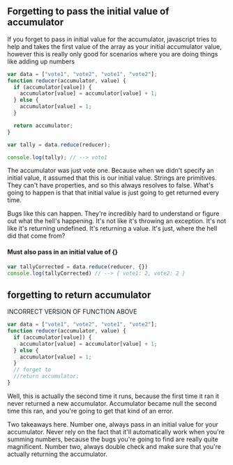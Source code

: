 

## Forgetting to pass the initial value of accumulator

If you forget to pass in initial value for the accumulator, javascript tries
to help and takes the first value of the array as your initial accumulator value,
however this is really only good for scenarios where you are doing things
like adding up numbers


```JavaScript
var data = ["vote1", "vote2", "vote1", "vote2"];
function reducer(accumulator, value) {
  if (accumulator[value]) {
    accumulator[value] = accumulator[value] + 1;
  } else {
    accumulator[value] = 1;
  }

  return accumulator;
}

var tally = data.reduce(reducer);

console.log(tally); // --> vote1
```

The accumulator was just vote one. Because when we didn't specify an initial value, it assumed that this is our initial value. Strings are primitives. They can't have properties, and so this always resolves to false. What's going to happen is that that initial value is just going to get returned every time.

Bugs like this can happen. They're incredibly hard to understand or figure out what the hell's happening. It's not like it's throwing an exception. It's not like it's returning undefined. It's returning a value. It's just, where the hell did that come from?

#### Must also pass in an initial value of {}

```JavaScript
var tallyCorrected = data.reduce(reducer, {})
console.log(tallyCorrected) // --> { vote1: 2, vote2: 2 }
```

## forgetting to return accumulator

INCORRECT VERSION OF FUNCTION ABOVE

```JavaScript
var data = ["vote1", "vote2", "vote1", "vote2"];
function reducer(accumulator, value) {
  if (accumulator[value]) {
    accumulator[value] = accumulator[value] + 1;
  } else {
    accumulator[value] = 1;
  }
  // forget to
  //return accumulator;
}
```

Well, this is actually the second time it runs, because the first time it ran it never returned a new accumulator. Accumulator became null the second time this ran, and you're going to get that kind of an error.

Two takeaways here. Number one, always pass in an initial value for your accumulator. Never rely on the fact that it'll automatically work when you're summing numbers, because the bugs you're going to find are really quite magnificent. Number two, always double check and make sure that you're actually returning the accumulator.

